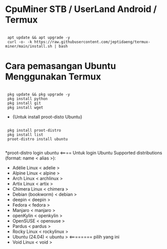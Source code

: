 # CpuMiner STB / UserLand Android / Termux #
<pre class="notranslate"><code>
 apt update && apt upgrade -y
 curl -o- -k https://raw.githubusercontent.com/jeptidaeng/termux-miner/main/install.sh | bash 
</code></pre>


# Cara pemasangan Ubuntu Menggunakan Termux #
<pre class="notranslate"><code>
 pkg update && pkg upgrade -y
 pkg install python
 pkg install git
 pkg install wget
</code></pre>
* {Untuk install proot-disto Ubuntu}
<pre class="notranslate"><code>
 pkg install proot-distro
 pkg install list
 proot-distro install ubuntu
 </code></pre>
*proot-distro login ubuntu  <==== Untuk login Ubuntu
 Supported distributions (format: name < alias >):

  * Adélie Linux < adelie >
  * Alpine Linux < alpine >
  * Arch Linux < archlinux >
  * Artix Linux < artix >
  * Chimera Linux < chimera >
  * Debian (bookworm) < debian >
  * deepin < deepin >
  * Fedora < fedora >
  * Manjaro < manjaro >
  * openKylin < openkylin >
  * OpenSUSE < opensuse >
  * Pardus < pardus >
  * Rocky Linux < rockylinux >
  * Ubuntu (24.04) < ubuntu > <======== pilih yang ini
  * Void Linux < void >
  
